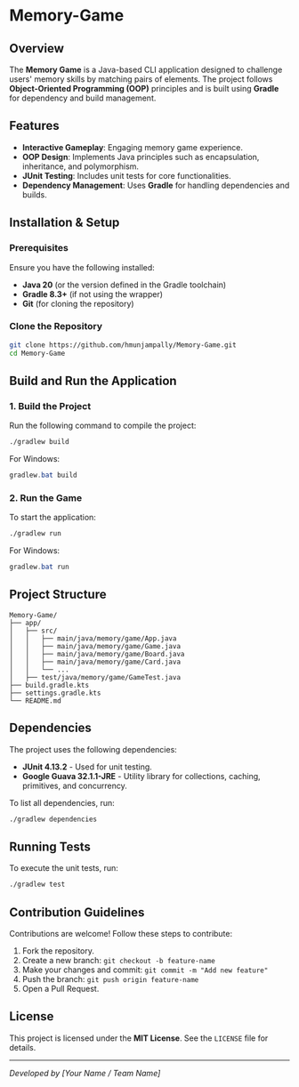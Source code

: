# Memory-Game

## Overview
The **Memory Game** is a Java-based CLI application designed to challenge users' memory skills by matching pairs of elements. The project follows **Object-Oriented Programming (OOP)** principles and is built using **Gradle** for dependency and build management.

## Features
- **Interactive Gameplay**: Engaging memory game experience.
- **OOP Design**: Implements Java principles such as encapsulation, inheritance, and polymorphism.
- **JUnit Testing**: Includes unit tests for core functionalities.
- **Dependency Management**: Uses **Gradle** for handling dependencies and builds.

## Installation & Setup
### Prerequisites
Ensure you have the following installed:
- **Java 20** (or the version defined in the Gradle toolchain)
- **Gradle 8.3+** (if not using the wrapper)
- **Git** (for cloning the repository)

### Clone the Repository
```bash
git clone https://github.com/hmunjampally/Memory-Game.git
cd Memory-Game
```

## Build and Run the Application
### 1. Build the Project
Run the following command to compile the project:
```bash
./gradlew build
```
For Windows:
```powershell
gradlew.bat build
```

### 2. Run the Game
To start the application:
```bash
./gradlew run
```
For Windows:
```powershell
gradlew.bat run
```

## Project Structure
```
Memory-Game/
├── app/
│   ├── src/
│   │   ├── main/java/memory/game/App.java
│   │   ├── main/java/memory/game/Game.java
│   │   ├── main/java/memory/game/Board.java
│   │   ├── main/java/memory/game/Card.java
│   │   └── ...
│   ├── test/java/memory/game/GameTest.java
├── build.gradle.kts
├── settings.gradle.kts
└── README.md
```

## Dependencies
The project uses the following dependencies:
- **JUnit 4.13.2** - Used for unit testing.
- **Google Guava 32.1.1-JRE** - Utility library for collections, caching, primitives, and concurrency.

To list all dependencies, run:
```bash
./gradlew dependencies
```

## Running Tests
To execute the unit tests, run:
```bash
./gradlew test
```

## Contribution Guidelines
Contributions are welcome! Follow these steps to contribute:
1. Fork the repository.
2. Create a new branch: `git checkout -b feature-name`
3. Make your changes and commit: `git commit -m "Add new feature"`
4. Push the branch: `git push origin feature-name`
5. Open a Pull Request.

## License
This project is licensed under the **MIT License**. See the `LICENSE` file for details.

---
*Developed by [Your Name / Team Name]*

